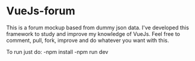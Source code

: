 # VueJs-forum
This is a forum mockup based from dummy json data. 
I've developed this framework to study and improve my knowledge of VueJs.
Feel free to comment, pull, fork, improve and do whatever you want with this.

To run just do:
-npm install
-npm run dev



